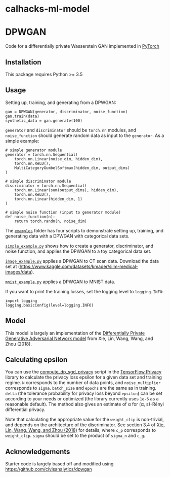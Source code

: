 # calhacks-ml-model

# DPWGAN
Code for a differentially private Wasserstein GAN implemented in [PyTorch](https://pytorch.org/)

## Installation

This package requires Python >= 3.5

## Usage

Setting up, training, and generating from a DPWGAN:

```
gan = DPWGAN(generator, discriminator, noise_function)
gan.train(data)
synthetic_data = gan.generate(100)
```

`generator` and `discriminator` should be `torch.nn` modules, and
`noise_function` should generate random data as input to the `generator`.
As a simple example:

```
# simple generator module
generator = torch.nn.Sequential(
    torch.nn.Linear(noise_dim, hidden_dim),
    torch.nn.ReLU(),
    MultiCategoryGumbelSoftmax(hidden_dim, output_dims)
)

# simple discriminator module
discriminator = torch.nn.Sequential(
    torch.nn.Linear(sum(output_dims), hidden_dim),
    torch.nn.ReLU(),
    torch.nn.Linear(hidden_dim, 1)
)

# simple noise function (input to generator module)
def noise_function(n):
    return torch.randn(n, noise_dim)
```

The [`examples`](examples) folder has four scripts to demonstrate setting
up, training, and generating data with a DPWGAN with categorical data sets.

[`simple_example.py`](examples/simple_example.py) shows how to create
a generator, discriminator, and noise function, and applies the DPWGAN
to a toy categorical data set.

[`image_example.py`](examples/simple_example.py) applies a DPWGAN to
CT scan data. Download the data set at (https://www.kaggle.com/datasets/kmader/siim-medical-images/data).

[`mnist_example.py`](examples/mnist_example.py) applies a DPWGAN to
MNIST data.

If you want to print the training losses,
set the logging level to `logging.INFO`:

```
import logging
logging.basicConfig(level=logging.INFO)
```

## Model

This model is largely an implementation of the [Differentially Private Generative Adversarial Network model](https://arxiv.org/abs/1802.06739)
from Xie, Lin, Wang, Wang, and Zhou (2018).

## Calculating epsilon

You can use the [compute_dp_sgd_privacy](https://github.com/tensorflow/privacy/blob/979748e09c416ea2d4f85e09b033aa9aa097ead2/tensorflow_privacy/privacy/analysis/compute_dp_sgd_privacy.py)
script in the [TensorFlow Privacy](https://github.com/tensorflow/privacy)
library to calculate the privacy loss epsilon for a given data set and training regime.
`N` corresponds to the number of data points, and `noise_multiplier` corresponds to `sigma`.
`batch_size` and `epochs` are the same as in training.
`delta` (the tolerance probability for privacy loss beyond `epsilon`)
can be set according to your needs or optimized (the library currently uses `1e-6` as a reasonable default).
The method also gives an estimate of α for (α, ε)-Rényi differential privacy.

Note that calculating the appropriate value for the `weight_clip` is non-trivial,
and depends on the architecture of the discriminator. See section 3.4 of
[Xie, Lin, Wang, Wang, and Zhou (2018)](https://arxiv.org/abs/1802.06739)
for details, where `c_p` corresponds to `weight_clip`.
`sigma` should be set to the product of `sigma_n` and `c_g`.

## Acknowledgements

Starter code is largely based off and modified using https://github.com/civisanalytics/dpwgan

